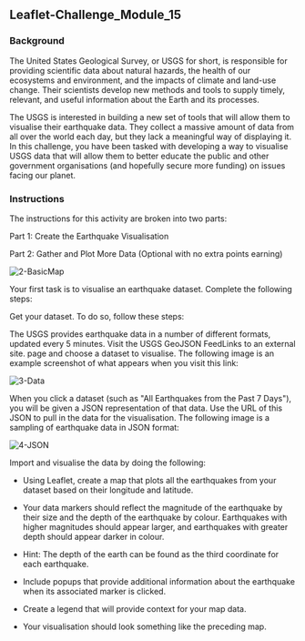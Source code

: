 ## Leaflet-Challenge_Module_15

### Background
The United States Geological Survey, or USGS for short, is responsible for providing scientific data about natural hazards, the health of our ecosystems and environment, and the impacts of climate and land-use change. Their scientists develop new methods and tools to supply timely, relevant, and useful information about the Earth and its processes.

The USGS is interested in building a new set of tools that will allow them to visualise their earthquake data. They collect a massive amount of data from all over the world each day, but they lack a meaningful way of displaying it. In this challenge, you have been tasked with developing a way to visualise USGS data that will allow them to better educate the public and other government organisations (and hopefully secure more funding) on issues facing our planet.

### Instructions
The instructions for this activity are broken into two parts:

Part 1: Create the Earthquake Visualisation 

Part 2: Gather and Plot More Data (Optional with no extra points earning)


![2-BasicMap](https://github.com/GilbertDichoso/leaflet-challenge_Module_15/assets/152139070/0af4636d-32d8-4ad1-bea4-a981cf67978f)


Your first task is to visualise an earthquake dataset. Complete the following steps:

Get your dataset. To do so, follow these steps:

The USGS provides earthquake data in a number of different formats, updated every 5 minutes. Visit the USGS GeoJSON FeedLinks to an external site. page and choose a dataset to visualise. The following image is an example screenshot of what appears when you visit this link:



![3-Data](https://github.com/GilbertDichoso/leaflet-challenge_Module_15/assets/152139070/03e9c492-7e19-4ec7-8601-385c08df4eed)

When you click a dataset (such as "All Earthquakes from the Past 7 Days"), you will be given a JSON representation of that data. Use the URL of this JSON to pull in the data for the visualisation. The following image is a sampling of earthquake data in JSON format:

![4-JSON](https://github.com/GilbertDichoso/leaflet-challenge_Module_15/assets/152139070/f7cb009a-c10a-416b-8d9a-5d7e7aca9cb9)


Import and visualise the data by doing the following:

* Using Leaflet, create a map that plots all the earthquakes from your dataset based on their longitude and latitude.

* Your data markers should reflect the magnitude of the earthquake by their size and the depth of the earthquake by colour. Earthquakes with higher magnitudes should appear larger, and earthquakes with greater depth should appear darker in colour.

* Hint: The depth of the earth can be found as the third coordinate for each earthquake.

* Include popups that provide additional information about the earthquake when its associated marker is clicked.

* Create a legend that will provide context for your map data.

* Your visualisation should look something like the preceding map.
